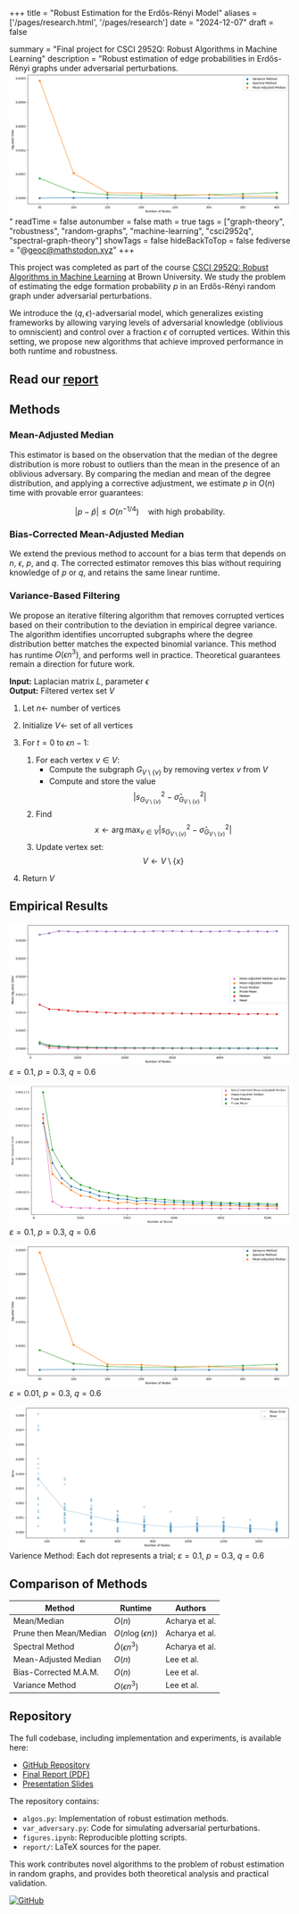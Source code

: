 +++
title = "Robust Estimation for the Erdős-Rényi Model"
aliases = ['/pages/research.html', '/pages/research']
date = "2024-12-07"
draft = false

summary = "Final project for CSCI 2952Q: Robust Algorithms in Machine Learning"
description = "Robust estimation of edge probabilities in Erdős-Rényi graphs under adversarial perturbations. ![Empirical3](emperic3.png)"
readTime = false
autonumber = false
math = true
tags = ["graph-theory", "robustness", "random-graphs", "machine-learning", "csci2952q", "spectral-graph-theory"]
showTags = false
hideBackToTop = false
fediverse = "@geoc@mathstodon.xyz"
+++

This project was completed as part of the course [CSCI 2952Q: Robust Algorithms in Machine Learning](https://cs.brown.edu/people/ycheng79/csci2952qf24.html) at Brown University. We study the problem of estimating the edge formation probability $p$ in an Erdős-Rényi random graph under adversarial perturbations.

We introduce the $(q, \epsilon)$-adversarial model, which generalizes existing frameworks by allowing varying levels of adversarial knowledge (oblivious to omniscient) and control over a fraction $\epsilon$ of corrupted vertices. Within this setting, we propose new algorithms that achieve improved performance in both runtime and robustness.

<h2> Read our <a href="https://cs.brown.edu/people/ycheng79/csci2952qf24/Top_Project_2_Heon%20Lee_George%20Chemmala_Arjan%20Chakravarthy_Robust%20Estimation%20for%20the%20Erdo%CC%8Bs-Re%CC%81nyi%20Model.pdf">report</a> </h2>

## Methods

### Mean-Adjusted Median

This estimator is based on the observation that the median of the degree distribution is more robust to outliers than the mean in the presence of an oblivious adversary. By comparing the median and mean of the degree distribution, and applying a corrective adjustment, we estimate $p$ in $O(n)$ time with provable error guarantees:

$$
|p - \hat{p}| \leq O(n^{-1/4}) \quad \text{with high probability}.
$$

### Bias-Corrected Mean-Adjusted Median

We extend the previous method to account for a bias term that depends on $n$, $\epsilon$, $p$, and $q$. The corrected estimator removes this bias without requiring knowledge of $p$ or $q$, and retains the same linear runtime.

### Variance-Based Filtering

We propose an iterative filtering algorithm that removes corrupted vertices based on their contribution to the deviation in empirical degree variance. The algorithm identifies uncorrupted subgraphs where the degree distribution better matches the expected binomial variance. This method has runtime $O(\epsilon n^3)$, and performs well in practice. Theoretical guarantees remain a direction for future work.

**Input:** Laplacian matrix $L$, parameter $\epsilon$  
**Output:** Filtered vertex set $V$

1. Let $n \gets$ number of vertices  
2. Initialize $V \gets$ set of all vertices  

3. For $t = 0$ to $\epsilon n - 1$:  
   1. For each vertex $v \in V$:  
      - Compute the subgraph $G_{V \setminus \{v\}}$ by removing vertex $v$ from $V$  
      - Compute and store the value  
      $$
      \left| s^2_{G_{V \setminus \{v\}}} - \hat{\sigma}^2_{G_{V \setminus \{v\}}} \right|
      $$
   2. Find  
   $$
   x \gets \arg\max_{v \in V} \left| s^2_{G_{V \setminus \{v\}}} - \hat{\sigma}^2_{G_{V \setminus \{v\}}} \right|
   $$
   3. Update vertex set:  
   $$
   V \gets V \setminus \{x\}
   $$
4. Return $V$

## Empirical Results


<!-- \begin{figure}[ht]
    \centering
    % First row with two figures
    \begin{minipage}{0.45\textwidth}
        \centering
        \includegraphics[width=\linewidth]{latex//img/emperic.png}
        \caption{$\eps=0.1$, $p = 0.3$, $q = 0.6$}
        \label{fig:result1}
    \end{minipage} \hfill
    \begin{minipage}{0.45\textwidth}
        \centering
        \includegraphics[width=\linewidth]{latex//img/emperic2.png}
        \caption{$\eps = 0.1$, $p = 0.3$, $q = 0.6$}
        \label{fig:result2}
    \end{minipage}
\end{figure}

\begin{figure}[ht]
    % Second row with two figures
    \begin{minipage}{0.45\textwidth}
        \centering
        \includegraphics[width=\linewidth]{latex/img/emperic3.png}
        \caption{$\eps = 0.01$, $p = 0.3$, $q = 0.6$}
        \label{fig:result3}
    \end{minipage} \hfill
    \begin{minipage}{0.45\textwidth}
        \centering
        \includegraphics[width=\linewidth]{latex/img/emperic4.png}
        \caption{Each dot represents a trial; $\eps = 0.1$, $p = 0.3$, $q = 0.6$}
        \label{fig:result4}
    \end{minipage}
\end{figure} -->

<!-- <div class="row">
    <div class="column">
        <img src="./emperic.png" alt="Empirical Result 1" style="width:50%">
        <p> $\varepsilon=0.1$, $p = 0.3$, $q = 0.6$</p>
    </div>
    <div class="column">
        <img src="./emperic2.png" alt="Empirical Result 2" style="width:50%">
        <p> $\varepsilon = 0.1$, $p = 0.3$, $q = 0.6$</p>
    </div>
</div>
<div class="row">
    <div class="column">
        <img src="./emperic3.png" alt="Empirical Result 3" style="width:50%">
        <p> $\varepsilon = 0.01$, $p = 0.3$, $q = 0.6$</p>
    </div>
    <div class="column">
        <img src="./emperic4.png" alt="Empirical Result 4" style="width:50%">
        <p> Each dot represents a trial; $\eps = 0.1$, $p = 0.3$, $q = 0.6$</p>
    </div>
</div> -->


<!-- | ![Empirical Result 1](emperic.png) | ![Empirical Result 2](emperic2.png) |
|:-----------------------------------------:|:------------------------------------------:|
| $\varepsilon=0.1$, $p = 0.3$, $q = 0.6$   | $\varepsilon = 0.1$, $p = 0.3$, $q = 0.6$  |
| ![Empirical Result 3](emperic3.png) | ![Empirical Result 4](emperic4.png) |
| $\varepsilon = 0.01$, $p = 0.3$, $q = 0.6$| Each dot represents a trial; $\varepsilon = 0.1$, $p = 0.3$, $q = 0.6$ | -->

[![Empirical1](emperic.png)](./../emperic.png)
$\varepsilon=0.1$, $p = 0.3$, $q = 0.6$

[![Empirical2](emperic2.png)](./../emperic2.png)
$\varepsilon = 0.1$, $p = 0.3$, $q = 0.6$

[![Empirical3](emperic3.png)](./../emperic3.png)
$\varepsilon = 0.01$, $p = 0.3$, $q = 0.6$

[![Empirical4](emperic4.png)](./../emperic4.png)
Varience Method: Each dot represents a trial; $\varepsilon = 0.1$, $p = 0.3$, $q = 0.6$


## Comparison of Methods

| Method                 | Runtime                   | Authors        |
| ---------------------- | ------------------------- | -------------- |
| Mean/Median            | $O(n)$                    | Acharya et al. |
| Prune then Mean/Median | $O(n \log(\epsilon n))$   | Acharya et al. |
| Spectral Method        | $\tilde{O}(\epsilon n^3)$ | Acharya et al. |
| Mean-Adjusted Median   | $O(n)$                    | Lee et al.     |
| Bias-Corrected M.A.M.  | $O(n)$                    | Lee et al.     |
| Variance Method        | $O(\epsilon n^3)$         | Lee et al.     |

## Repository

The full codebase, including implementation and experiments, is available here:

* [GitHub Repository](https://github.com/Geoc2022/2952Q_FinalProject)
* [Final Report (PDF)](https://cs.brown.edu/people/ycheng79/csci2952qf24/Top_Project_2_Heon%20Lee_George%20Chemmala_Arjan%20Chakravarthy_Robust%20Estimation%20for%20the%20Erdo%CC%8Bs-Re%CC%81nyi%20Model.pdf)
* [Presentation Slides](https://github.com/Geoc2022/2952Q_FinalProject/blob/main/presentation/CSCI2952Q_Presentation.pdf)

The repository contains:

* `algos.py`: Implementation of robust estimation methods.
* `var_adversary.py`: Code for simulating adversarial perturbations.
* `figures.ipynb`: Reproducible plotting scripts.
* `report/`: LaTeX sources for the paper.

This work contributes novel algorithms to the problem of robust estimation in random graphs, and provides both theoretical analysis and practical validation.

[![GitHub](https://img.shields.io/badge/GitHub-%23121011.svg?logo=github&logoColor=white)](https://github.com/Geoc2022/2952Q_FinalProject)